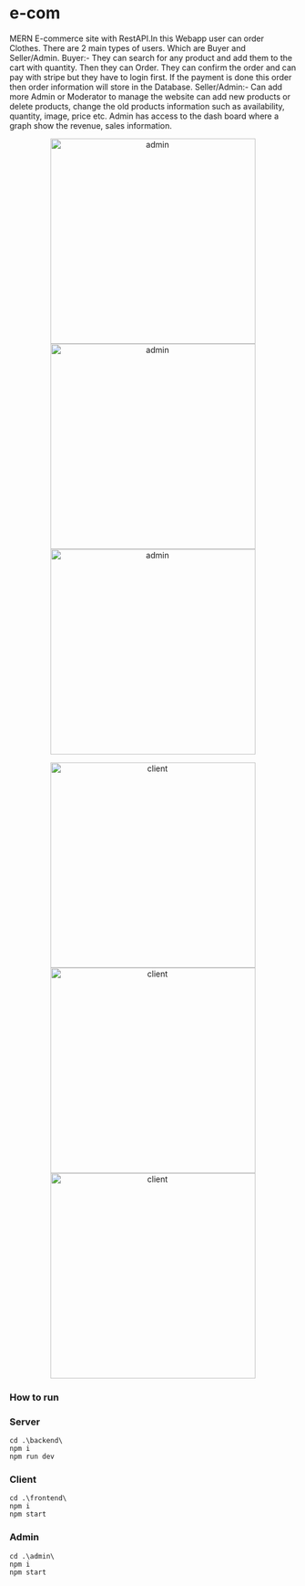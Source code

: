 # e-com

MERN E-commerce site with RestAPI.In this Webapp user can order Clothes. There are 2 main types of users. Which are Buyer and Seller/Admin.
Buyer:- They can search for any product and add them to the cart with quantity. Then they can Order. They can confirm the order and can pay with stripe but they have to login first. If the payment is done this order then order information will store in the Database.
Seller/Admin:- Can add more Admin or Moderator to manage the website can add new products or delete products, change the old products information such as availability, quantity, image, price etc. Admin has access to the dash board where a graph show the revenue, sales information.

<p align="center">
  <img alt="admin" src="https://github.com/Ulrich-Tonmoy/website-MERN/blob/main/e-com/ss/admin (1).png" width="360px"/>
  <img alt="admin" src="https://github.com/Ulrich-Tonmoy/website-MERN/blob/main/e-com/ss/admin (2).png" width="360px"/>
  <img alt="admin" src="https://github.com/Ulrich-Tonmoy/website-MERN/blob/main/e-com/ss/admin (3).png" width="360px"/>
</p>
<p align="center">
  <img alt="client" src="https://github.com/Ulrich-Tonmoy/website-MERN/blob/main/e-com/ss/client (1).png" width="360px"/>
  <img alt="client" src="https://github.com/Ulrich-Tonmoy/website-MERN/blob/main/e-com/ss/client (2).png" width="360px"/>
  <img alt="client" src="https://github.com/Ulrich-Tonmoy/website-MERN/blob/main/e-com/ss/client (3).png" width="360px"/>
</p>

### How to run

### Server

    cd .\backend\
    npm i
    npm run dev

### Client

    cd .\frontend\
    npm i
    npm start

### Admin

    cd .\admin\
    npm i
    npm start
